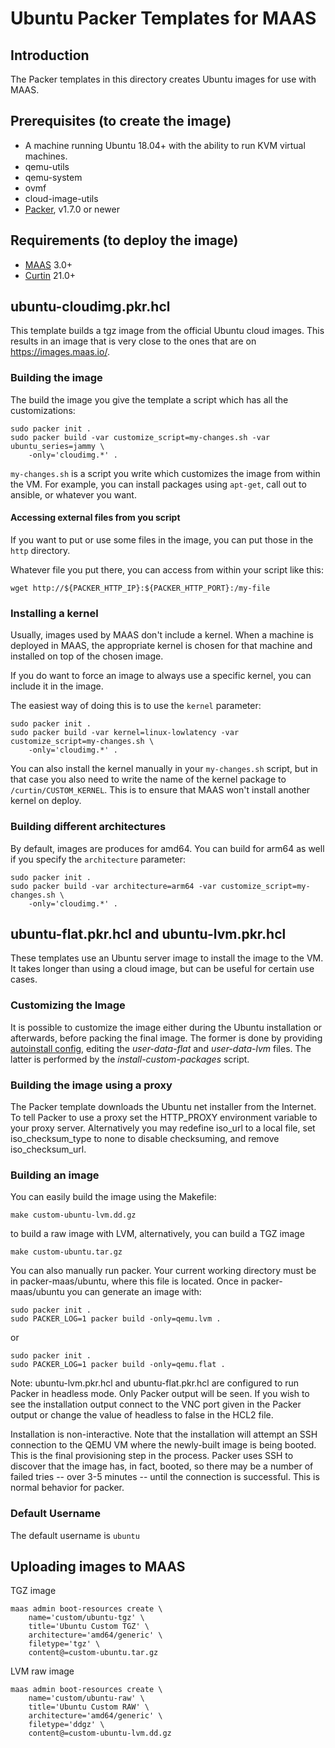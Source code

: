 # Ubuntu Packer Templates for MAAS

## Introduction

The Packer templates in this directory creates Ubuntu images for use with MAAS.

## Prerequisites (to create the image)

* A machine running Ubuntu 18.04+ with the ability to run KVM virtual machines.
* qemu-utils
* qemu-system
* ovmf
* cloud-image-utils
* [Packer](https://www.packer.io/intro/getting-started/install.html), v1.7.0 or newer

## Requirements (to deploy the image)

* [MAAS](https://maas.io) 3.0+
* [Curtin](https://launchpad.net/curtin) 21.0+

## ubuntu-cloudimg.pkr.hcl

This template builds a tgz image from the official Ubuntu cloud images. This
results in an image that is very close to the ones that are on
<https://images.maas.io/>.

### Building the image

The build the image you give the template a script which has all the
customizations:

```shell
sudo packer init .
sudo packer build -var customize_script=my-changes.sh -var ubuntu_series=jammy \
    -only='cloudimg.*' .
```

`my-changes.sh` is a script you write which customizes the image from within
the VM. For example, you can install packages using `apt-get`, call out to
ansible, or whatever you want.

#### Accessing external files from you script

If you want to put or use some files in the image, you can put those in the `http` directory.

Whatever file you put there, you can access from within your script like this:

```shell
wget http://${PACKER_HTTP_IP}:${PACKER_HTTP_PORT}:/my-file
```

### Installing a kernel

Usually, images used by MAAS don't include a kernel. When a machine is deployed
in MAAS, the appropriate kernel is chosen for that machine and installed on top
of the chosen image.

If you do want to force an image to always use a specific kernel, you can
include it in the image.

The easiest way of doing this is to use the `kernel` parameter:

```shell
sudo packer init .
sudo packer build -var kernel=linux-lowlatency -var customize_script=my-changes.sh \
    -only='cloudimg.*' .
```

You can also install the kernel manually in your `my-changes.sh` script, but in
that case you also need to write the name of the kernel package to
`/curtin/CUSTOM_KERNEL`. This is to ensure that MAAS won't install another
kernel on deploy.

### Building different architectures

By default, images are produces for amd64. You can build for arm64 as well if
you specify the `architecture` parameter:

```shell
sudo packer init .
sudo packer build -var architecture=arm64 -var customize_script=my-changes.sh \
    -only='cloudimg.*' .
```

## ubuntu-flat.pkr.hcl and ubuntu-lvm.pkr.hcl

These templates use an Ubuntu server image to install the image to the VM. It
takes longer than using a cloud image, but can be useful for certain use cases.

### Customizing the Image

It is possible to customize the image either during the Ubuntu installation or afterwards, before packing the final image. The former is done by providing [autoinstall config](https://ubuntu.com/server/docs/install/autoinstall), editing the _user-data-flat_ and _user-data-lvm_ files. The latter is performed by the _install-custom-packages_ script.

### Building the image using a proxy

The Packer template downloads the Ubuntu net installer from the Internet. To tell Packer to use a proxy set the HTTP_PROXY environment variable to your proxy server. Alternatively you may redefine iso_url to a local file, set iso_checksum_type to none to disable checksuming, and remove iso_checksum_url.

### Building an image

You can easily build the image using the Makefile:

```shell
make custom-ubuntu-lvm.dd.gz
```

to build a raw image with LVM, alternatively, you can build a TGZ image

```shell
make custom-ubuntu.tar.gz
```

You can also manually run packer. Your current working directory must
be in packer-maas/ubuntu, where this file is located. Once in
packer-maas/ubuntu you can generate an image with:

```shell
sudo packer init .
sudo PACKER_LOG=1 packer build -only=qemu.lvm .
```

or

```shell
sudo packer init .
sudo PACKER_LOG=1 packer build -only=qemu.flat .
```

Note: ubuntu-lvm.pkr.hcl and ubuntu-flat.pkr.hcl are configured to run Packer in headless mode. Only Packer output will be seen. If you wish to see the installation output connect to the VNC port given in the Packer output or change the value of headless to false in the HCL2 file.

Installation is non-interactive.  Note that the installation will attempt an SSH connection to the QEMU VM where the newly-built image is being booted.  This is the final provisioning step in the process.  Packer uses SSH to discover that the image has, in fact, booted, so there may be a number of failed tries -- over 3-5 minutes -- until the connection is successful.  This is normal behavior for packer.

### Default Username

The default username is ```ubuntu```

## Uploading images to MAAS

TGZ image

```shell
maas admin boot-resources create \
    name='custom/ubuntu-tgz' \
    title='Ubuntu Custom TGZ' \
    architecture='amd64/generic' \
    filetype='tgz' \
    content@=custom-ubuntu.tar.gz
```

LVM raw image

```shell
maas admin boot-resources create \
    name='custom/ubuntu-raw' \
    title='Ubuntu Custom RAW' \
    architecture='amd64/generic' \
    filetype='ddgz' \
    content@=custom-ubuntu-lvm.dd.gz
```
